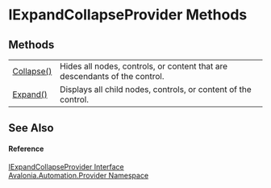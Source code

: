 # IExpandCollapseProvider Methods




## Methods
<table>
<tr>
<td><a href="M_Avalonia_Automation_Provider_IExpandCollapseProvider_Collapse">Collapse()</a></td>
<td>Hides all nodes, controls, or content that are descendants of the control.</td>
</tr>
<tr>
<td><a href="M_Avalonia_Automation_Provider_IExpandCollapseProvider_Expand">Expand()</a></td>
<td>Displays all child nodes, controls, or content of the control.</td>
</tr>
</table>

## See Also


#### Reference
<a href="T_Avalonia_Automation_Provider_IExpandCollapseProvider">IExpandCollapseProvider Interface</a>  
<a href="N_Avalonia_Automation_Provider">Avalonia.Automation.Provider Namespace</a>  

